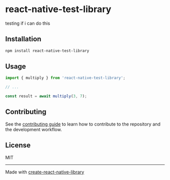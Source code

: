 # react-native-test-library

testing if i can do this

## Installation

```sh
npm install react-native-test-library
```

## Usage

```js
import { multiply } from 'react-native-test-library';

// ...

const result = await multiply(3, 7);
```

## Contributing

See the [contributing guide](CONTRIBUTING.md) to learn how to contribute to the repository and the development workflow.

## License

MIT

---

Made with [create-react-native-library](https://github.com/callstack/react-native-builder-bob)
